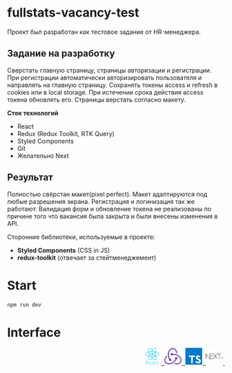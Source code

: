 # fullstats-vacancy-test

Проект был разработан как тестовое задание от HR-менеджера.

## Задание на разработку

Сверстать главную страницу, страницы авторизации и регистрации. При
регистрации автоматически авторизировать пользователя и направлять на главную
страницу. Сохранять токены access и refresh в cookies или в local storage. При
истечении срока действия access токена обновлять его. Страницы верстать согласно
макету.

**Стек технологий**
- React
- Redux (Redux Toolkit, RTK Query)
- Styled Components
- Git
- Желательно Next

## Результат

Полностью свёрстан макет(pixel perfect). Макет адаптируются под любые разрешения экрана. Регистрация и логинизация так же работают. Валидация форм и обновление токена не реализованы по причине того что вакансия была закрыта и были внесены изменения в API.

Сторонние библиотеки, используемые в проекте:
  - **Styled Components** (CSS in JS)
  - **redux-toolkit** (отвечает за стейтменеджемент)

# Start
```bash
npm run dev
```

# Interface


<div align="right">
  <a href="https://reactjs.org/">
    <img src="https://github.com/devicons/devicon/blob/master/icons/react/react-original-wordmark.svg" title="React" alt="React" width="40" height="40"/>&nbsp;
  </a>
  <a href="https://redux.js.org/">
    <img src="https://github.com/devicons/devicon/blob/master/icons/redux/redux-original.svg" title="Redux" alt="Redux " width="40" height="40"/>&nbsp;
  </a>
   <a href="https://www.typescriptlang.org/">    
    <img src="https://github.com/devicons/devicon/blob/master/icons/typescript/typescript-plain.svg" title="TypeScript" alt="TypeScript" width="40" height="40"/>&nbsp;
  </a>
  <a href="https://nextjs.org/">    
     <img src="https://github.com/devicons/devicon/blob/master/icons/nextjs/nextjs-original-wordmark.svg" title="NextJS" alt="NextJS" width="40" height="40"/>&nbsp;
  </a>
</div>
